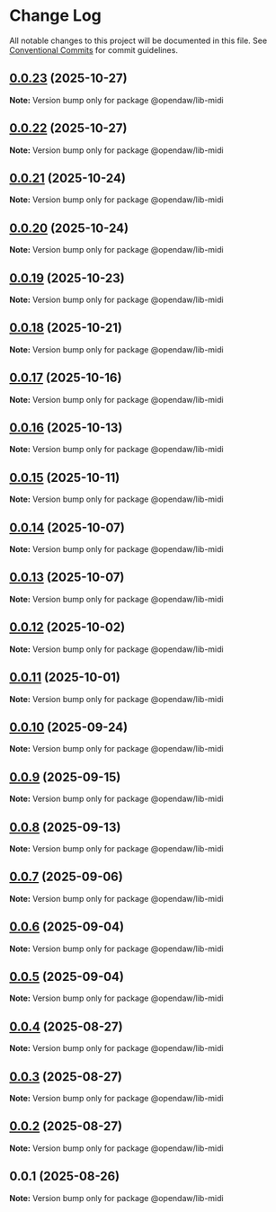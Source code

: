 # Change Log

All notable changes to this project will be documented in this file.
See [Conventional Commits](https://conventionalcommits.org) for commit guidelines.

## [0.0.23](https://github.com/andremichelle/openDAW/compare/@opendaw/lib-midi@0.0.22...@opendaw/lib-midi@0.0.23) (2025-10-27)

**Note:** Version bump only for package @opendaw/lib-midi

## [0.0.22](https://github.com/andremichelle/openDAW/compare/@opendaw/lib-midi@0.0.21...@opendaw/lib-midi@0.0.22) (2025-10-27)

**Note:** Version bump only for package @opendaw/lib-midi

## [0.0.21](https://github.com/andremichelle/openDAW/compare/@opendaw/lib-midi@0.0.20...@opendaw/lib-midi@0.0.21) (2025-10-24)

**Note:** Version bump only for package @opendaw/lib-midi

## [0.0.20](https://github.com/andremichelle/openDAW/compare/@opendaw/lib-midi@0.0.19...@opendaw/lib-midi@0.0.20) (2025-10-24)

**Note:** Version bump only for package @opendaw/lib-midi

## [0.0.19](https://github.com/andremichelle/openDAW/compare/@opendaw/lib-midi@0.0.18...@opendaw/lib-midi@0.0.19) (2025-10-23)

**Note:** Version bump only for package @opendaw/lib-midi

## [0.0.18](https://github.com/andremichelle/openDAW/compare/@opendaw/lib-midi@0.0.17...@opendaw/lib-midi@0.0.18) (2025-10-21)

**Note:** Version bump only for package @opendaw/lib-midi

## [0.0.17](https://github.com/andremichelle/openDAW/compare/@opendaw/lib-midi@0.0.16...@opendaw/lib-midi@0.0.17) (2025-10-16)

**Note:** Version bump only for package @opendaw/lib-midi

## [0.0.16](https://github.com/andremichelle/openDAW/compare/@opendaw/lib-midi@0.0.15...@opendaw/lib-midi@0.0.16) (2025-10-13)

**Note:** Version bump only for package @opendaw/lib-midi

## [0.0.15](https://github.com/andremichelle/openDAW/compare/@opendaw/lib-midi@0.0.14...@opendaw/lib-midi@0.0.15) (2025-10-11)

**Note:** Version bump only for package @opendaw/lib-midi

## [0.0.14](https://github.com/andremichelle/openDAW/compare/@opendaw/lib-midi@0.0.13...@opendaw/lib-midi@0.0.14) (2025-10-07)

**Note:** Version bump only for package @opendaw/lib-midi

## [0.0.13](https://github.com/andremichelle/openDAW/compare/@opendaw/lib-midi@0.0.12...@opendaw/lib-midi@0.0.13) (2025-10-07)

**Note:** Version bump only for package @opendaw/lib-midi

## [0.0.12](https://github.com/andremichelle/openDAW/compare/@opendaw/lib-midi@0.0.11...@opendaw/lib-midi@0.0.12) (2025-10-02)

**Note:** Version bump only for package @opendaw/lib-midi

## [0.0.11](https://github.com/andremichelle/openDAW/compare/@opendaw/lib-midi@0.0.10...@opendaw/lib-midi@0.0.11) (2025-10-01)

**Note:** Version bump only for package @opendaw/lib-midi

## [0.0.10](https://github.com/andremichelle/openDAW/compare/@opendaw/lib-midi@0.0.9...@opendaw/lib-midi@0.0.10) (2025-09-24)

**Note:** Version bump only for package @opendaw/lib-midi

## [0.0.9](https://github.com/andremichelle/openDAW/compare/@opendaw/lib-midi@0.0.8...@opendaw/lib-midi@0.0.9) (2025-09-15)

**Note:** Version bump only for package @opendaw/lib-midi

## [0.0.8](https://github.com/andremichelle/openDAW/compare/@opendaw/lib-midi@0.0.7...@opendaw/lib-midi@0.0.8) (2025-09-13)

**Note:** Version bump only for package @opendaw/lib-midi

## [0.0.7](https://github.com/andremichelle/openDAW/compare/@opendaw/lib-midi@0.0.6...@opendaw/lib-midi@0.0.7) (2025-09-06)

**Note:** Version bump only for package @opendaw/lib-midi

## [0.0.6](https://github.com/andremichelle/openDAW/compare/@opendaw/lib-midi@0.0.5...@opendaw/lib-midi@0.0.6) (2025-09-04)

**Note:** Version bump only for package @opendaw/lib-midi

## [0.0.5](https://github.com/andremichelle/openDAW/compare/@opendaw/lib-midi@0.0.4...@opendaw/lib-midi@0.0.5) (2025-09-04)

**Note:** Version bump only for package @opendaw/lib-midi

## [0.0.4](https://github.com/andremichelle/openDAW/compare/@opendaw/lib-midi@0.0.3...@opendaw/lib-midi@0.0.4) (2025-08-27)

**Note:** Version bump only for package @opendaw/lib-midi

## [0.0.3](https://github.com/andremichelle/openDAW/compare/@opendaw/lib-midi@0.0.2...@opendaw/lib-midi@0.0.3) (2025-08-27)

**Note:** Version bump only for package @opendaw/lib-midi

## [0.0.2](https://github.com/andremichelle/openDAW/compare/@opendaw/lib-midi@0.0.1...@opendaw/lib-midi@0.0.2) (2025-08-27)

**Note:** Version bump only for package @opendaw/lib-midi

## 0.0.1 (2025-08-26)

**Note:** Version bump only for package @opendaw/lib-midi
